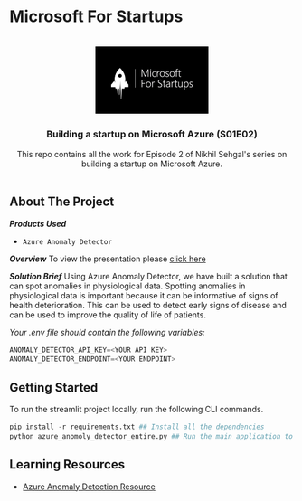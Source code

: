 
# Microsoft For Startups


<!-- PROJECT LOGO -->
<br />
<div align="center">
  <a href="https://github.com/github_username/repo_name">
    <img src="images/MS4Startup.jpeg" alt="Logo" width="200" height="">
  </a>

<h3 align="center">Building a startup on Microsoft Azure (S01E02)</h3>

  <p align="center">
    This repo contains all the work for Episode 2 of Nikhil Sehgal's series on building a startup on Microsoft Azure.
    <br />
    <br />
    <!-- <a href="https://nikhilsehgal123-zipit-main-zsarkz.streamlit.app/">View Demo</a> -->

  </p>
</div>

<!-- ABOUT THE PROJECT -->
## About The Project

<!-- [![Product Name Screen Shot][product-screenshot]](https://example.com) -->
***Products Used***
- ```Azure Anomaly Detector```


***Overview***
To view the presentation please [click here](https://www.canva.com/design/DAFTJG-ibKE/71-TowhwNY4Fi2Z2ZUx-Bw/view?utm_content=DAFTJG-ibKE&utm_campaign=designshare&utm_medium=link&utm_source=publishsharelink)

***Solution Brief***
Using Azure Anomaly Detector, we have built a solution that can spot anomalies in physiological data. Spotting anomalies in physiological data is important because it can be informative of signs of health deterioration. This can be used to detect early signs of disease and can be used to improve the quality of life of patients.

<!-- ***How it works***

![image](images/architecture.png) -->

<!-- Description of each script
## Description of each script

- ```main.py``` - This is the main script that runs the entire application.
- ```ms_graph_api.py``` - This script contains all the functions that interact with the Microsoft Graph API.
- ```azure_openai.py``` - This script contains all the functions that interact with the OpenAI API.
- ```.env``` - This file contains all the environment variables that are used in the application. (This file is not included in the repo for security reasons)* -->

*Your .env file should contain the following variables:*
```python
ANOMALY_DETECTOR_API_KEY=<YOUR API KEY>
ANOMALY_DETECTOR_ENDPOINT=<YOUR ENDPOINT>
```

<!-- GETTING STARTED -->
## Getting Started

To run the streamlit project locally, run the following CLI commands.

```python
pip install -r requirements.txt ## Install all the dependencies
python azure_anomoly_detector_entire.py ## Run the main application to detect anomalies
```

<!-- Resources -->
## Learning Resources

- [Azure Anomaly Detection Resource](https://azure.microsoft.com/en-gb/products/cognitive-services/anomaly-detector/#overview)

